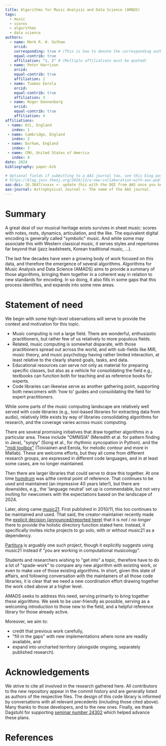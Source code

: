 ```yaml
---
title: Algorithms for Music Analysis and Data Science (AMADS)
tags:
  - music
  - scores
  - algorithms
  - data science
authors:
  - name: Mark R. H. Gotham
    orcid: 
    corresponding: true # (This is how to denote the corresponding author)
    equal-contrib: true
    affiliation: "1, 2" # (Multiple affiliations must be quoted)
  - name: Peter Harrison
    orcid: 
    equal-contrib: true
    affiliation: 2
  - name: Tuomas Eerola
    orcid: 
    equal-contrib: true
    affiliation: 3
  - name: Roger Dannenberg
    orcid: 
    equal-contrib: true
    affiliation: 4
affiliations:
 - name: KCL, England
   index: 1
 - name: Cambridge, England
   index: 2
 - name: Durham, England
   index: 3
 - name: CMU, United States of America
   index: 4
date: 2024
bibliography: paper.bib

# Optional fields if submitting to a AAS journal too, see this blog post:
# https://blog.joss.theoj.org/2018/12/a-new-collaboration-with-aas-publishing
aas-doi: 10.3847/xxxxx <- update this with the DOI from AAS once you know it.
aas-journal: Astrophysical Journal <- The name of the AAS journal.
---
```



# Summary

A great deal of our musical heritage exists survives 
in sheet music: scores with notes, rests, dynamics, articulation, and the like.
The equivalent digital encoding is generally called "symbolic" music.
And while some may associate this with Western classical music,
it serves styles and repertoires far beyond that (jazz leadsheets, Korean traditional music, …).

The last few decades have seen a growing body of work focused on this data,
and therefore the emergence of several algorithms.
Algorithms for Music Analysis and Data Science (AMADS)
aims to provide a summary of those algorithms,
bringing them together in a coherent way in relation to new standards for encoding.
In so doing, it also fills in some gaps that this process identifies,
and expands into some new areas.


# Statement of need

We begin with some high-level observations will serve to provide the context and motivation for this topic.
* Music computing is not a large field. There are wonderful, enthusiastic practitioners, 
    but rather few of us relatively to more populous fields.
* Related, music computing is somewhat disparate, with those practitioners spread out across the world, 
    and with sub-fields like MIR, music theory, and music psychology having rather limited interaction, 
    at least relative to the clearly shared goals, tasks, and data.
* Educational resources can serve not only as material for preparing specific classes,
    but also as a vehicle for consolidating the field
    e.g., textbooks can function both for teaching and as reference books for experts.
* Code libraries can likewise serve as another gathering point,
    supporting both newcomers with 'how to' guides and consolidating the field for expert practitioners.

While some parts of the music computing landscape
are relatively well served with code libraries
(e.g., tool-based libraries for extracting data from audio),
relatively little exists by way of libraries consolidating algorithms for research,
and the coverage varies across music computing.

There are several promising initiatives that draw together algorithms in a particular area.
These include
"OMNISIA" (Meredith et al. for pattern finding in Java),
"synpy" (Song et al., for rhythmic syncopation in Python).
and the ["midi toolbox"](https://www.jyu.fi/hytk/fi/laitokset/mutku/en/research/materials/miditoolbox)
(Toiviainen and Eerola, for melodic contour and more in Matlab).
These are welcome efforts, but they all come from 
different research groups,
are expressed in different code languages,
and in at least some cases, are no longer maintained.

Then there are larger libraries that could serve to draw this together.
At one time [humdrum](https://www.humdrum.org/) was a/the central point of reference. 
That continues to be used and maintained (an impressive 40 years later!),
but there are downsides, e.g., the 'language neutral' set up is commendable,
but not very inviting for newcomers with the expectations based on the landscape of 2024.

Later, along came [music21](https://github.com/cuthbertLab/music21).
First published in 2010/11, this too continues to be maintained and used.
That said, the creator-maintainer recently made the
[explicit decision (announced/reported here)](https://groups.google.com/g/music21list/c/HF3tgkMvNWI/m/7vaIHr88BAAJ)
that it is _not_ / _no longer_ there to provide the holistic directory function stated here.
Instead, it specifically invites niche projects to go solo, with or without music21 as a dependency.

[Partitura](https://partitura.readthedocs.io/en/latest/)
is arguably one such project,
though it explicitly suggests using music21 instead if
“you are working in computational musicology”.

Students and researchers wishing to "get into" a topic,
therefore have to do a lot of "spade-work" to compare any new algorithm with existing work,
or even to make use of those existing algorithms.
In short, 
given this state of affairs, and following conversation with the maintainers of all those code libraries,
it is clear that we need a new coordination effort
drawing together the work cited above at a higher level.

AMADS seeks to address this need, serving primarily to bring together these algorithms.
We seek to be user-friendly as possible,
serving as a welcoming introduction to those new to the field,
and a helpful reference library for those already active.

Moreover, we aim to:
* credit that previous work carefully,
* "fill in the gaps" with new implementations where none are readily available, and 
* expand into uncharted territory (alongside ongoing, separately published research).


# Acknowledgements

We strive to cite all involved in the research gathered here.
All contributors to the new repository appear in the commit history
and are generally listed as authors of the respective files.
The design of this code library is informed by conversations with all relevant precedents
(including those cited above).
Many thanks to those developers, and to the new ones.
Finally, we thank Dagstuhl for supporting
[seminar number 24302](https://www.dagstuhl.de/en/seminars/seminar-calendar/seminar-details/24302)
which helped advance these plans.


# References

